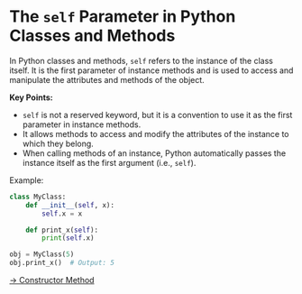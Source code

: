 # The `self` Parameter in Python Classes and Methods

In Python classes and methods, `self` refers to the instance of the class itself. It is the first parameter of instance methods and is used to access and manipulate the attributes and methods of the object.

**Key Points:**
- `self` is not a reserved keyword, but it is a convention to use it as the first parameter in instance methods.
- It allows methods to access and modify the attributes of the instance to which they belong.
- When calling methods of an instance, Python automatically passes the instance itself as the first argument (i.e., `self`).

Example:

```python
class MyClass:
    def __init__(self, x):
        self.x = x

    def print_x(self):
        print(self.x)

obj = MyClass(5)
obj.print_x()  # Output: 5
```

[-> Constructor Method](/classes-methods/06_constructorMethod.md)